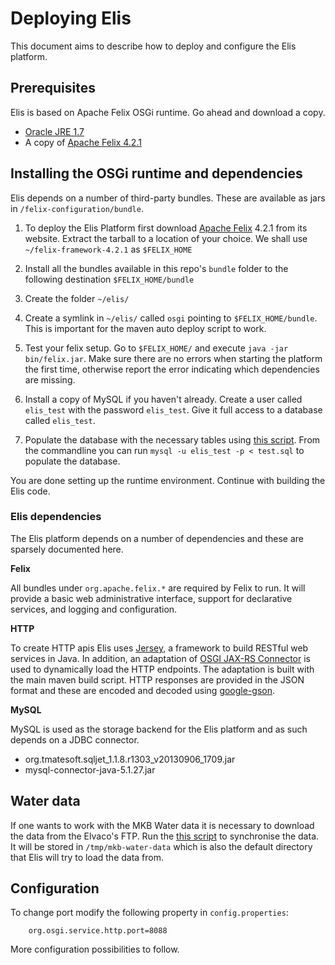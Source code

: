 # Deploying Elis

This document aims to describe how to deploy and configure the Elis platform. 

## Prerequisites 

Elis is based on Apache Felix OSGi runtime. Go ahead and download a copy. 

* [Oracle JRE 1.7](http://www.oracle.com/technetwork/java/javase/downloads/index.html) 
* A copy of [Apache Felix 4.2.1](http://felix.apache.org/downloads.cgi)

## Installing the OSGi runtime and dependencies

Elis depends on a number of third-party bundles. These are available as jars in `/felix-configuration/bundle`. 

1. To deploy the Elis Platform first download [Apache Felix](http://felix.apache.org/) 4.2.1 from its website. Extract the tarball to a location of your choice. We shall use `~/felix-framework-4.2.1` as `$FELIX_HOME` 

2. Install all the bundles available in this repo's `bundle` folder to the following destination `$FELIX_HOME/bundle`

3. Create the folder `~/elis/`

4. Create a symlink in `~/elis/` called `osgi` pointing to `$FELIX_HOME/bundle`. This is important for the maven auto deploy script to work. 

5. Test your felix setup. Go to `$FELIX_HOME/` and execute `java -jar bin/felix.jar`. Make sure there are no errors when starting the platform the first time, otherwise report the error indicating which dependencies are missing. 

6. Install a copy of MySQL if you haven't already. Create a user called `elis_test` with the password `elis_test`. Give it full access to a database called `elis_test`. 

7. Populate the database with the necessary tables using [this script](https://github.com/medeamalmo/elis-platform/blob/master/Elis%20user%20and%20persistent%20storage%20service%20implementations/src/main/resources/db/test.sql). From the commandline you can run `mysql -u elis_test -p < test.sql` to populate the database. 

You are done setting up the runtime environment. Continue with building the Elis code. 

### Elis dependencies

The Elis platform depends on a number of dependencies and these are sparsely documented here. 

**Felix** 

All bundles under `org.apache.felix.*` are required by Felix to run. It will provide a basic web administrative interface, support for declarative services, and logging and configuration. 

**HTTP** 

To create HTTP apis Elis uses [Jersey](http://jersey.java.net), a framework to build RESTful web services in Java. In addition, an adaptation of [OSGI JAX-RS Connector](https://github.com/hstaudacher/osgi-jax-rs-connector) is used to dynamically load the HTTP endpoints. The adaptation is built with the main maven build script. HTTP responses are provided in the JSON format and these are encoded and decoded using [google-gson](https://code.google.com/p/google-gson/). 

**MySQL** 

MySQL is used as the storage backend for the Elis platform and as such depends on a JDBC connector. 

* org.tmatesoft.sqljet_1.1.8.r1303_v20130906_1709.jar 
* mysql-connector-java-5.1.27.jar

## Water data

If one wants to work with the MKB Water data it is necessary to download the data from the Elvaco's FTP. Run the [this script](https://github.com/medeamalmo/elis-platform/blob/master/mkb-water-provider/src/main/resources/sync-from-ftp.sh) to synchronise the data. It will be stored in `/tmp/mkb-water-data` which is also the default directory that Elis will try to load the data from. 

## Configuration

To change port modify the following property in `config.properties`:

```
    org.osgi.service.http.port=8088
```

More configuration possibilities to follow. 